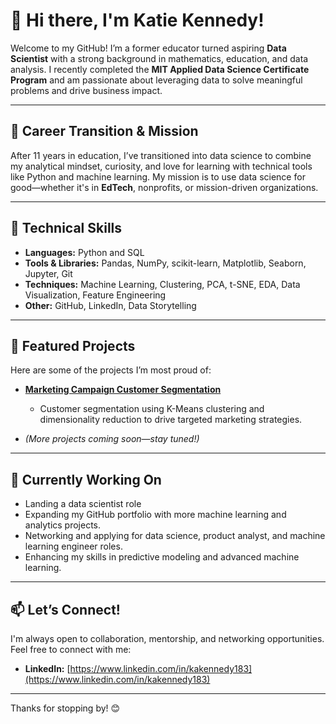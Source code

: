# 👋 Hi there, I'm Katie Kennedy!

Welcome to my GitHub! I’m a former educator turned aspiring **Data Scientist** with a strong background in mathematics, education, and data analysis. I recently completed the **MIT Applied Data Science Certificate Program** and am passionate about leveraging data to solve meaningful problems and drive business impact.

---

## 🚀 Career Transition & Mission
After 11 years in education, I’ve transitioned into data science to combine my analytical mindset, curiosity, and love for learning with technical tools like Python and machine learning. My mission is to use data science for good—whether it's in **EdTech**, nonprofits, or mission-driven organizations.

---

## 🧰 Technical Skills
- **Languages:** Python and SQL
- **Tools & Libraries:** Pandas, NumPy, scikit-learn, Matplotlib, Seaborn, Jupyter, Git
- **Techniques:** Machine Learning, Clustering, PCA, t-SNE, EDA, Data Visualization, Feature Engineering
- **Other:** GitHub, LinkedIn, Data Storytelling

---

## 📂 Featured Projects
Here are some of the projects I’m most proud of:

- **[Marketing Campaign Customer Segmentation](https://github.com/Katieanne183/Marketing-Campaign-Customer-Segmentation)**
  - Customer segmentation using K-Means clustering and dimensionality reduction to drive targeted marketing strategies.

- *(More projects coming soon—stay tuned!)*

---

## 🎯 Currently Working On
- Landing a data scientist role
- Expanding my GitHub portfolio with more machine learning and analytics projects.
- Networking and applying for data science, product analyst, and machine learning engineer roles.
- Enhancing my skills in predictive modeling and advanced machine learning.

---

## 📫 Let’s Connect!
I'm always open to collaboration, mentorship, and networking opportunities. Feel free to connect with me:
- **LinkedIn:** [https://www.linkedin.com/in/kakennedy183](https://www.linkedin.com/in/kakennedy183)

---

Thanks for stopping by! 😊
